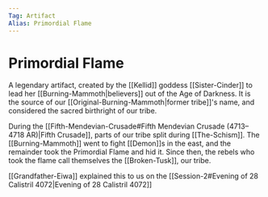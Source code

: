 ```yaml
---
Tag: Artifact
Alias: Primordial Flame
---
```

# Primordial Flame
A legendary artifact, created by the [[Kellid]] goddess [[Sister-Cinder]] to lead her [[Burning-Mammoth|believers]] out of the Age of Darkness. It is the source of our [[Original-Burning-Mammoth|former tribe]]'s name, and considered the sacred birthright of our tribe.

During the [[Fifth-Mendevian-Crusade#Fifth Mendevian Crusade (4713–4718 AR)|Fifth Crusade]], parts of our tribe split during [[The-Schism]]. The [[Burning-Mammoth]] went to fight [[Demon]]s in the east, and the remainder took the Primordial Flame and hid it. Since then, the rebels who took the flame call themselves the [[Broken-Tusk]], our tribe.

[[Grandfather-Eiwa]] explained this to us on the [[Session-2#Evening of 28 Calistril 4072|Evening of 28 Calistril 4072]]